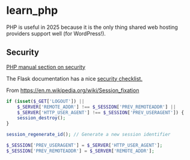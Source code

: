 # learn_php

PHP is useful in 2025 because it is the only thing shared web hosting providers support well (for WordPress!).



## Security

[PHP manual section on security](https://www.php.net/manual/en/security.php)

The Flask documentation has a nice [security checklist.](https://flask.palletsprojects.com/en/stable/web-security/#security-csp)

From https://en.m.wikipedia.org/wiki/Session_fixation

```php
if (isset($_GET['LOGOUT']) ||
    $_SERVER['REMOTE_ADDR'] !== $_SESSION['PREV_REMOTEADDR'] ||
    $_SERVER['HTTP_USER_AGENT'] !== $_SESSION['PREV_USERAGENT']) {
    session_destroy();
}

session_regenerate_id(); // Generate a new session identifier

$_SESSION['PREV_USERAGENT'] = $_SERVER['HTTP_USER_AGENT'];
$_SESSION['PREV_REMOTEADDR'] = $_SERVER['REMOTE_ADDR'];
```
